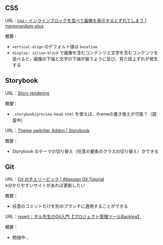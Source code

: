 ## CSS
URL : [css – インラインブロックを並べて画像を表示するとずれてしまう | memorandum-plus](http://memorandum-plus.com/2018/04/04/css-%E3%82%A4%E3%83%B3%E3%83%A9%E3%82%A4%E3%83%B3%E3%83%96%E3%83%AD%E3%83%83%E3%82%AF%E3%82%92%E4%B8%A6%E3%81%B9%E3%81%A6%E7%94%BB%E5%83%8F%E3%82%92%E8%A1%A8%E7%A4%BA%E3%81%99%E3%82%8B%E3%81%A8/)

概要 : 
- `vertical-align` のデフォルト値は `baseline`
- `display: inline-block` で画像を含むコンテンツと文字を含むコンテンツを並べると、画像の下端と文字の下端が揃うように並び、見た目上ずれが発生する

## Storybook
URL：[Story rendering](https://storybook.js.org/docs/react/configure/story-rendering#adding-to-head/)

概要：
- `.storybook/preview-head.html` を使えば、iframeの書き換えが可能？（調査中）

URL：[Theme switcher Addon | Storybook](https://storybook.js.org/addons/storybook-addon-themes)

概要：
- Storybook のテーマの切り替え（任意の要素のクラスの切り替え）ができる

## Git
URL：[Git のチェリーピック | Atlassian Git Tutorial](https://www.atlassian.com/ja/git/tutorials/cherry-pick)  
※分かりやすいサイトがあれば更新したい

概要：

- 任意のコミットだけを別のブランチに適用することができる

URL：[revert｜サル先生のGit入門【プロジェクト管理ツールBacklog】](https://backlog.com/ja/git-tutorial/stepup/29/)

概要：

- 勉強中...